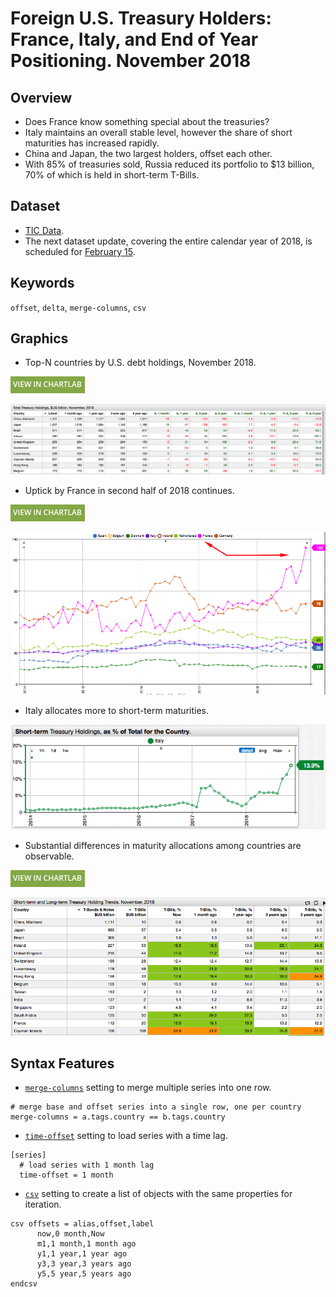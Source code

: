 # Foreign U.S. Treasury Holders: France, Italy, and End of Year Positioning. November 2018

## Overview

* Does France know something special about the treasuries?
* Italy maintains an overall stable level, however the share of short maturities has increased rapidly.
* China and Japan, the two largest holders, offset each other.
* With 85% of treasuries sold, Russia reduced its portfolio to $13 billion, 70% of which is held in short-term T-Bills.

## Dataset

* [TIC Data](http://ticdata.treasury.gov/Publish/slt3d_globl.txt).
* The next dataset update, covering the entire calendar year of 2018, is scheduled for [February 15](https://home.treasury.gov/news/press-releases/sm600).

## Keywords

`offset`, `delta`, `merge-columns`, `csv`

## Graphics

* Top-N countries by U.S. debt holdings, November 2018.

[![View in ChartLab](../research/images/new-button.png)](https://apps.axibase.com/chartlab/42a161bc/8/)

![](./images/us-treasury-foreign-2018-november.png)

* Uptick by France in second half of 2018 continues.

[![View in ChartLab](../research/images/new-button.png)](https://apps.axibase.com/chartlab/6ad4415b)

![](./images/us-treasury-foreign-2018-november-france.png)

* Italy allocates more to short-term maturities.

![](./images/us-treasury-foreign-2018-november-italy.png)

* Substantial differences in maturity allocations among countries are observable.

[![View in ChartLab](../research/images/new-button.png)](https://apps.axibase.com/chartlab/42a161bc/10)

![](./images/us-treasury-foreign-2018-november-short-term-percentage.png)

## Syntax Features

* [`merge-columns`](https://axibase.com/docs/charts/widgets/series-table/#merge-columns) setting to merge multiple series into one row.

```ls
# merge base and offset series into a single row, one per country
merge-columns = a.tags.country == b.tags.country
```

* [`time-offset`](https://axibase.com/docs/charts/widgets/shared/#time-offset) setting to load series with a time lag.

```ls
[series]
  # load series with 1 month lag
  time-offset = 1 month  
```

* [`csv`](https://axibase.com/docs/charts/syntax/control-structures.html#csv) setting to create a list of objects with the same properties for iteration.

```ls
csv offsets = alias,offset,label
      now,0 month,Now
      m1,1 month,1 month ago
      y1,1 year,1 year ago
      y3,3 year,3 years ago
      y5,5 year,5 years ago
endcsv
```
